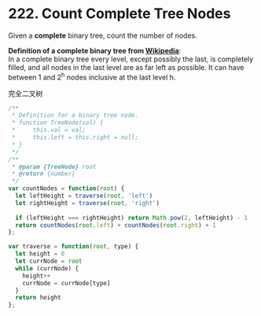 # 222. Count Complete Tree Nodes

Given a **complete** binary tree, count the number of nodes.

**Definition of a complete binary tree from [Wikipedia](https://en.wikipedia.org/wiki/Binary_tree#Types_of_binary_trees)**:  
In a complete binary tree every level, except possibly the last, is completely filled, and all nodes in the last level are as far left as possible. It can have between 1 and 2<sup>h</sup> nodes inclusive at the last level h.

完全二叉树

```javascript
/**
 * Definition for a binary tree node.
 * function TreeNode(val) {
 *     this.val = val;
 *     this.left = this.right = null;
 * }
 */
/**
 * @param {TreeNode} root
 * @return {number}
 */
var countNodes = function(root) {
  let leftHeight = traverse(root, 'left')
  let rightHeight = traverse(root, 'right')
  
  if (leftHeight === rightHeight) return Math.pow(2, leftHeight) - 1
  return countNodes(root.left) + countNodes(root.right) + 1
};

var traverse = function(root, type) {
  let height = 0
  let currNode = root
  while (currNode) {
    height++
    currNode = currNode[type]
  }
  return height
};
```
